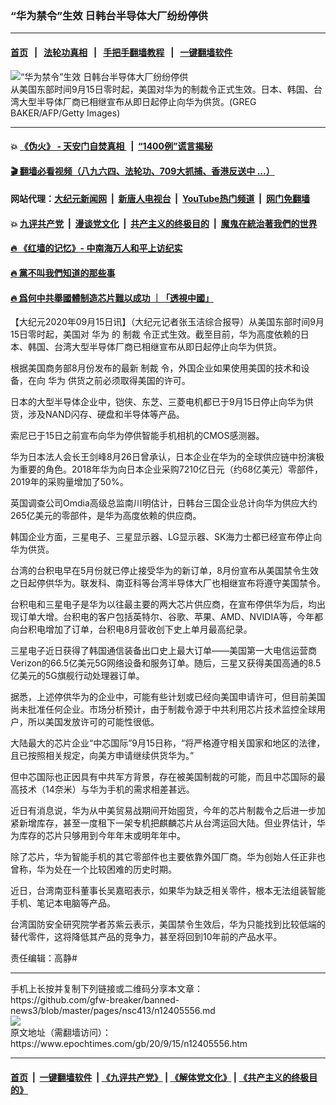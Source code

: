 ### “华为禁令”生效 日韩台半导体大厂纷纷停供
------------------------

#### [首页](https://github.com/gfw-breaker/banned-news3/blob/master/README.md) &nbsp;&nbsp;|&nbsp;&nbsp; [法轮功真相](https://github.com/begood0513/basic/blob/master/README.md)  &nbsp;&nbsp;|&nbsp;&nbsp; [手把手翻墙教程](https://github.com/gfw-breaker/guides/wiki)  &nbsp;&nbsp;|&nbsp;&nbsp; [一键翻墙软件](https://github.com/gfw-breaker/nogfw/blob/master/README.md)  



<div><img alt="“华为禁令”生效 日韩台半导体大厂纷纷停供" class="attachment-djy_600_400 size-djy_600_400 wp-post-image" src="https://i.epochtimes.com/assets/uploads/2020/06/b62cea034feacbdba3910136fad1198b-600x400.jpg"/>
<div class="caption">
 从美国东部时间9月15日零时起，美国对华为的制裁令正式生效。日本、韩国、台湾大型半导体厂商已相继宣布从即日起停止向华为供货。(GREG BAKER/AFP/Getty Images)
</div></div><hr/>

#### 💥 [《伪火》 - 天安门自焚真相 ](http://158.247.195.190:10000/videos/blog/weihuo.html)&nbsp; |&nbsp; [“1400例”谎言揭秘  ](http://158.247.195.190:10000/videos/blog/jiexi1400.html)

#### [ 🎬  翻墙必看视频（八九六四、法轮功、709大抓捕、香港反送中 ...）](https://github.com/gfw-breaker/links/blob/master/banned.md)

#### 网站代理：[大纪元新闻网](http://158.247.195.190:10080/gb/) &nbsp;|&nbsp; [新唐人电视台](http://158.247.195.190:8808/gb/)  &nbsp;|&nbsp; [YouTube热门频道](http://158.247.195.190/youtube.html) &nbsp;|&nbsp; [网门免翻墙](http://158.247.195.190:11000/show.aspx?name=ogHome)

#### 💥 [九评共产党](http://158.247.195.190:10000/videos/res/jiuping/)&nbsp; |&nbsp; [漫谈党文化](http://158.247.195.190:10000/videos/res/mtdwh/)&nbsp; |&nbsp; [共产主义的终极目的](http://158.247.195.190:10000/videos/res/zjmd/)&nbsp; |&nbsp; [魔鬼在統治著我們的世界](http://158.247.195.190:10000/videos/res/TheSpecter/)  

#### [ 🔥  《红墙的记忆》- 中南海万人和平上访纪实](http://158.247.195.190:10000/videos/news/../legend/index.html)

#### [ 🔥  黨不叫我們知道的那些事](http://158.247.195.190:10000/videos/news/truth02.html)

#### [ 🔥  爲何中共舉國體制造芯片難以成功 ｜「透視中國」](http://158.247.195.190:10000/videos/news/don03.html)

<div><p>
 【大纪元2020年09月15日讯】（大纪元记者张玉洁综合报导）从美国东部时间9月15日零时起，美国对
 <ok href="https://www.epochtimes.com/gb/tag/%E5%8D%8E%E4%B8%BA.html">
  华为
 </ok>
 的
 <ok href="https://www.epochtimes.com/gb/tag/%E5%88%B6%E8%A3%81.html">
  制裁
 </ok>
 令正式生效。截至目前，华为高度依赖的日本、韩国、台湾大型半导体厂商已相继宣布从即日起停止向华为供货。
</p>
<p>
 根据美国商务部8月份发布的最新
 <ok href="https://www.epochtimes.com/gb/tag/%E5%88%B6%E8%A3%81.html">
  制裁
 </ok>
 令，外国企业如果使用美国的技术和设备，在向
 <ok href="https://www.epochtimes.com/gb/tag/%E5%8D%8E%E4%B8%BA.html">
  华为
 </ok>
 供货之前必须取得美国的许可。
</p>
<p>
 日本的大型半导体企业中，铠侠、东芝、三菱电机都已于9月15日停止向华为供货，涉及NAND闪存、硬盘和半导体等产品。
</p>
<p>
 索尼已于15日之前宣布向华为停供智能手机相机的CMOS感测器。
</p>
<p>
 华为日本法人会长王剑峰8月26日曾承认，日本企业在华为的全球供应链中扮演极为重要的角色。2018年华为向日本企业采购7210亿日元（约68亿美元）零部件，2019年的采购量增加了50%。
</p>
<p>
 英国调查公司Omdia高级总监南川明估计，日韩台三国企业总计向华为供应大约265亿美元的零部件，是华为高度依赖的供应商。
</p>
<p>
 韩国企业方面，三星电子、三星显示器、LG显示器、SK海力士都已经宣布停止向华为供货。
</p>
<p>
 台湾的台积电早在5月份就已停止接受华为的新订单，8月份宣布从美国禁令生效之日起停供华为。联发科、南亚科等台湾半导体大厂也相继宣布将遵守美国禁令。
</p>
<p>
 台积电和三星电子是华为以往最主要的两大芯片供应商，在宣布停供华为后，均出现订单大增。台积电的客户包括英特尔、谷歌、苹果、AMD、NVIDIA等，今年都向台积电增加了订单，台积电8月营收创下史上单月最高纪录。
</p>
<p>
 三星电子近日获得了韩国通信装备出口史上最大订单——美国第一大电信运营商Verizon的66.5亿美元5G网络设备和服务订单。随后，三星又获得美国高通的8.5亿美元的5G旗舰行动处理器订单。
</p>
<p>
 据悉，上述停供华为的企业中，可能有些计划或已经向美国申请许可，但目前美国尚未批准任何企业。市场分析预计，由于制裁令源于中共利用芯片技术监控全球用户，所以美国发放许可的可能性很低。
</p>
<p>
 大陆最大的芯片企业“中芯国际”9月15日称，“将严格遵守相关国家和地区的法律，且已按照相关规定，向美方申请继续供货华为。”
</p>
<p>
 但中芯国际也正因具有中共军方背景，存在被美国制裁的可能，而且中芯国际的最高技术（14奈米）与华为手机的需求相差甚远。
</p>
<p>
 近日有消息说，华为从中美贸易战期间开始囤货，今年的芯片制裁令之后进一步加紧新增库存，甚至一度租下一架专机把麒麟芯片从台湾运回大陆。但业界估计，华为库存的芯片只够用到今年年末或明年年中。
</p>
<p>
 除了芯片，华为智能手机的其它零部件也主要依靠外国厂商。华为创始人任正非也曾称，华为处在一个比较困难的历史时期。
</p>
<p>
 近日，台湾南亚科董事长吴嘉昭表示，如果华为缺乏相关零件，根本无法组装智能手机、笔记本电脑等产品。
</p>
<p>
 台湾国防安全研究院学者苏紫云表示，美国禁令生效后，华为只能找到比较低端的替代零件，这将降低其产品的竞争力，甚至将回到10年前的产品水平。
</p>
<p>
 责任编辑：高静#
</p>
</div>
<hr/>
手机上长按并复制下列链接或二维码分享本文章：<br/>
https://github.com/gfw-breaker/banned-news3/blob/master/pages/nsc413/n12405556.md <br/>
<a href='https://github.com/gfw-breaker/banned-news3/blob/master/pages/nsc413/n12405556.md'><img src='https://github.com/gfw-breaker/banned-news3/blob/master/pages/nsc413/n12405556.md.png'/></a> <br/>
原文地址（需翻墙访问）：https://www.epochtimes.com/gb/20/9/15/n12405556.htm


------------------------
#### [首页](https://github.com/gfw-breaker/banned-news3/blob/master/README.md) &nbsp;|&nbsp; [一键翻墙软件](https://github.com/gfw-breaker/nogfw/blob/master/README.md) &nbsp;| [《九评共产党》](https://github.com/gfw-breaker/9ping.md/blob/master/README.md#九评之一评共产党是什么) | [《解体党文化》](https://github.com/gfw-breaker/jtdwh.md/blob/master/README.md) | [《共产主义的终极目的》](https://github.com/gfw-breaker/gczydzjmd.md/blob/master/README.md)


<img src='http://gfw-breaker.win/banned-news3/pages/nsc413/n12405556.md' width='0px' height='0px'/>